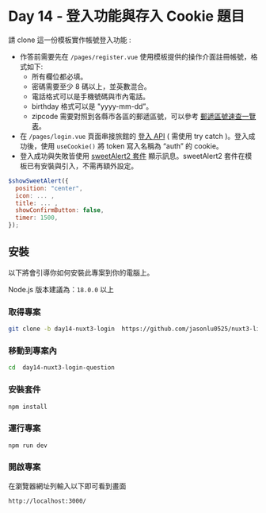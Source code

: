 # Day 14 - 登入功能與存入 Cookie 題目

請 clone 這一份模板實作帳號登入功能 :

- 作答前需要先在 `/pages/register.vue` 使用模板提供的操作介面註冊帳號，格式如下:
  - 所有欄位都必填。
  - 密碼需要至少 8 碼以上，並英數混合。
  - 電話格式可以是手機號碼與市內電話。
  - birthday 格式可以是 "yyyy-mm-dd”。
  - zipcode 需要對照到各縣市各區的郵遞區號，可以參考 [郵遞區號速查一覽表](https://c2e.ezbox.idv.tw/zipcode.php)。
- 在 `/pages/login.vue` 頁面串接旅館的 [登入 API](https://todolist-api.hexschool.io/doc/#/%E4%BD%BF%E7%94%A8%E8%80%85/post_users_sign_in) ( 需使用 try catch )。登入成功後，使用 `useCookie()` 將 token 寫入名稱為 “auth” 的 cookie。
- 登入成功與失敗皆使用 [sweetAlert2 套件](https://sweetalert2.github.io/) 顯示訊息。sweetAlert2 套件在模板已有安裝與引入，不需再額外設定。

```jsx
$showSweetAlert({
  position: "center",
  icon: ... ,
  title: ... ,
  showConfirmButton: false,
  timer: 1500,
});
```

## 安裝

以下將會引導你如何安裝此專案到你的電腦上。

Node.js 版本建議為：`18.0.0` 以上

### 取得專案

```bash
git clone -b day14-nuxt3-login  https://github.com/jasonlu0525/nuxt3-live-question.git day14-nuxt3-login-question
```

### 移動到專案內

```bash
cd  day14-nuxt3-login-question
```

### 安裝套件

```bash
npm install
```

### 運行專案

```bash
npm run dev
```

### 開啟專案

在瀏覽器網址列輸入以下即可看到畫面

```bash
http://localhost:3000/
```
